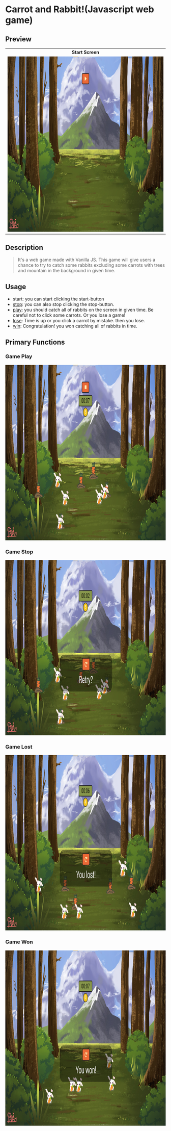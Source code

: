# Carrot and Rabbit!(Javascript web game)

## Preview

<table cellspacing="0">
  <tr align="center">
    <td colspan="1"> <b>Start Screen</b> </td>
  </tr>
  <td align="center"> <img src="/imgs_MD/Before_Starting.png" width="768" height="550"/></td>
</table>

## Description

> It's a web game made with Vanilla JS. This game will give users a chance to try to catch some rabbits excluding some carrots with trees and mountain in the background in given time.

## Usage

- start: you can start clicking the start-button
- [stop](#Game-Stop): you can also stop clicking the stop-button.
- [play](#Game-Play): you should catch all of rabbits on the screen in given time. Be careful not to click some carrots. Or you lose a game!
- [lose](#Game-Lost): Time is up or you click a carrot by mistake. then you lose.
- [win](#Game-Won): Congratulation! you won catching all of rabbits in time.

## Primary Functions

### Game Play

<img src="/imgs_MD/Starting_Game.png" width="768" height="550"/>

### Game Stop

<img src="/imgs_MD/Stop_Game.png" width="768" height="550"/>

### Game Lost

<img src="/imgs_MD/Losing.png" width="768" height="550"/>

### Game Won

<img src="/imgs_MD/Winning.png" width="768" height="550"/>
